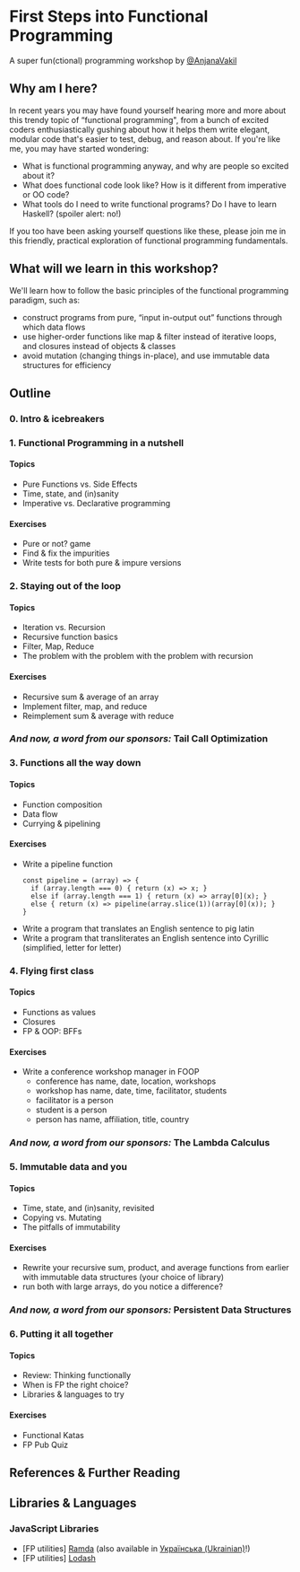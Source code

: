 # First Steps into Functional Programming
A super fun(ctional) programming workshop by [@AnjanaVakil](https://twitter.com/AnjanaVakil)

## Why am I here?

In recent years you may have found yourself hearing more and more about this trendy topic of “functional programming", from a bunch of excited coders enthusiastically gushing about how it helps them write elegant, modular code that's easier to test, debug, and reason about. If you're like me, you may have started wondering:

- What is functional programming anyway, and why are people so excited about it?
- What does functional code look like? How is it different from imperative or OO code?
- What tools do I need to write functional programs? Do I have to learn Haskell? (spoiler alert: no!)

If you too have been asking yourself questions like these, please join me in this friendly, practical exploration of functional programming fundamentals.

## What will we learn in this workshop?

We'll learn how to follow the basic principles of the functional programming paradigm, such as:
- construct programs from pure, “input in-output out” functions through which data flows
- use higher-order functions like map & filter instead of iterative loops, and closures instead of objects & classes
- avoid mutation (changing things in-place), and use immutable data structures for efficiency

## Outline

### 0. Intro & icebreakers
### 1. Functional Programming in a nutshell

#### Topics
  - Pure Functions vs. Side Effects
  - Time, state, and (in)sanity
  - Imperative vs. Declarative programming

#### Exercises
- Pure or not? game
- Find & fix the impurities
- Write tests for both pure & impure versions

### 2. Staying out of the loop
#### Topics
- Iteration vs. Recursion
- Recursive function basics
- Filter, Map, Reduce
- The problem with the problem with the problem with recursion

#### Exercises
- Recursive sum & average of an array
- Implement filter, map, and reduce
- Reimplement sum & average with reduce

### _And now, a word from our sponsors:_ Tail Call Optimization

### 3. Functions all the way down
#### Topics
  - Function composition
  - Data flow
  - Currying & pipelining

#### Exercises
- Write a pipeline function
  ```
  const pipeline = (array) => {
    if (array.length === 0) { return (x) => x; }
    else if (array.length === 1) { return (x) => array[0](x); }
    else { return (x) => pipeline(array.slice(1))(array[0](x)); }
  }
  ```
- Write a program that translates an English sentence to pig latin
- Write a program that transliterates an English sentence into Cyrillic (simplified, letter for letter)

### 4. Flying first class
#### Topics
  - Functions as values
  - Closures
  - FP & OOP: BFFs

#### Exercises
- Write a conference workshop manager in FOOP
  - conference has name, date, location, workshops
  - workshop has name, date, time, facilitator, students
  - facilitator is a person
  - student is a person
  - person has name, affiliation, title, country

### _And now, a word from our sponsors:_ The Lambda Calculus

### 5. Immutable data and you
#### Topics
  - Time, state, and (in)sanity, revisited
  - Copying vs. Mutating
  - The pitfalls of immutability

#### Exercises
- Rewrite your recursive sum, product, and average functions from earlier with immutable data structures (your choice of library)
- run both with large arrays, do you notice a difference?

### _And now, a word from our sponsors:_ Persistent Data Structures

### 6. Putting it all together
#### Topics
- Review: Thinking functionally
- When is FP the right choice?
- Libraries & languages to try

#### Exercises
- Functional Katas
- FP Pub Quiz



## References & Further Reading

## Libraries & Languages

### JavaScript Libraries

- [FP utilities] [Ramda](https://ramdajs.com/) (also available in [Українська (Ukrainian)](https://github.com/ivanzusko/ramda)!)
- [FP utilities] [Lodash](https://lodash.com/)
